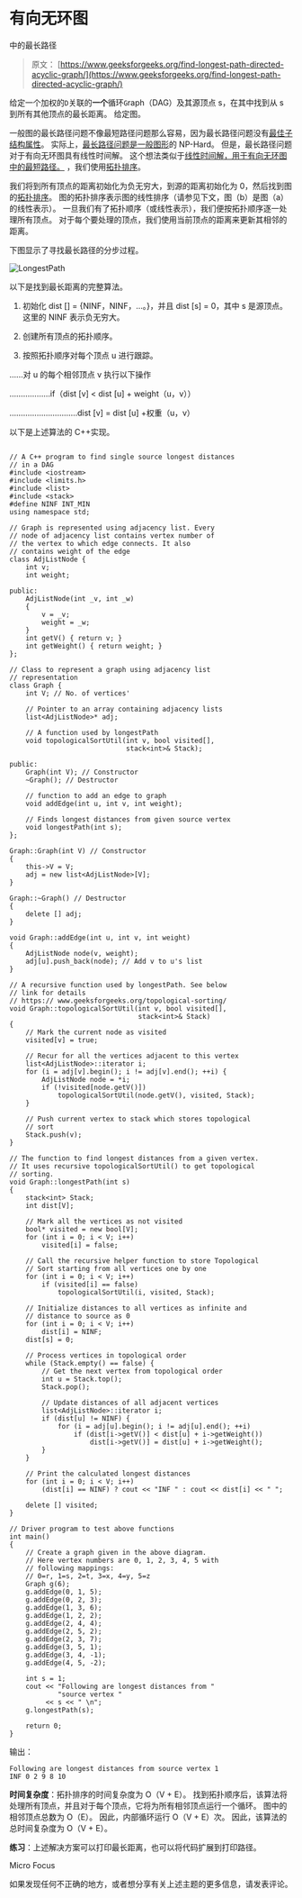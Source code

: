 # 有向无环图

中的最长路径

> 原文： [https://www.geeksforgeeks.org/find-longest-path-directed-acyclic-graph/](https://www.geeksforgeeks.org/find-longest-path-directed-acyclic-graph/)

给定一个加权的`D`关联的**一个**循环`G`raph（DAG）及其源顶点 s，在其中找到从 s 到所有其他顶点的最长距离。 给定图。

一般图的最长路径问题不像最短路径问题那么容易，因为最长路径问题没有[最佳子结构属性](https://www.geeksforgeeks.org/dynamic-programming-set-2-optimal-substructure-property/)。 实际上，[最长路径问题是一般图形](http://en.wikipedia.org/wiki/Longest_path_problem)的 NP-Hard。 但是，最长路径问题对于有向无环图具有线性时间解。 这个想法类似于[线性时间解，用于有向无环图中的最短路径。](https://www.geeksforgeeks.org/shortest-path-for-directed-acyclic-graphs/) ，我们使用[拓扑排序](https://www.geeksforgeeks.org/topological-sorting/)。

我们将到所有顶点的距离初始化为负无穷大，到源的距离初始化为 0，然后找到图的[拓扑排序](https://www.geeksforgeeks.org/topological-sorting/)。 图的拓扑排序表示图的线性排序（请参见下文，图（b）是图（a）的线性表示）。 一旦我们有了拓扑顺序（或线性表示），我们便按拓扑顺序逐一处理所有顶点。 对于每个要处理的顶点，我们使用当前顶点的距离来更新其相邻的距离。

下图显示了寻找最长路径的分步过程。

![LongestPath](img/5436e86149d255fbbf9b3dd661ae97b2.png)

以下是找到最长距离的完整算法。

1.  初始化 dist [] = {NINF，NINF，…。}，并且 dist [s] = 0，其中 s 是源顶点。 这里的 NINF 表示负无穷大。

2.  创建所有顶点的拓扑顺序。

3.  按照拓扑顺序对每个顶点 u 进行跟踪。

…...对 u 的每个相邻顶点 v 执行以下操作

………………if（dist [v] < dist [u] + weight（u，v））

…………………………dist [v] = dist [u] +权重（u，v）

以下是上述算法的 C++实现。

```

// A C++ program to find single source longest distances 
// in a DAG 
#include <iostream> 
#include <limits.h> 
#include <list> 
#include <stack> 
#define NINF INT_MIN 
using namespace std; 

// Graph is represented using adjacency list. Every  
// node of adjacency list contains vertex number of  
// the vertex to which edge connects. It also  
// contains weight of the edge  
class AdjListNode {  
    int v;  
    int weight;  

public:  
    AdjListNode(int _v, int _w)  
    {  
        v = _v;  
        weight = _w;  
    }  
    int getV() { return v; }  
    int getWeight() { return weight; }  
};  

// Class to represent a graph using adjacency list  
// representation  
class Graph {  
    int V; // No. of vertices'  

    // Pointer to an array containing adjacency lists  
    list<AdjListNode>* adj;  

    // A function used by longestPath  
    void topologicalSortUtil(int v, bool visited[],  
                             stack<int>& Stack);  

public:  
    Graph(int V); // Constructor  
    ~Graph(); // Destructor 

    // function to add an edge to graph  
    void addEdge(int u, int v, int weight);  

    // Finds longest distances from given source vertex  
    void longestPath(int s);  
};  

Graph::Graph(int V) // Constructor  
{  
    this->V = V;  
    adj = new list<AdjListNode>[V];  
}  

Graph::~Graph() // Destructor  
{  
    delete [] adj;  
}  

void Graph::addEdge(int u, int v, int weight)  
{  
    AdjListNode node(v, weight);  
    adj[u].push_back(node); // Add v to u's list  
}  

// A recursive function used by longestPath. See below  
// link for details  
// https:// www.geeksforgeeks.org/topological-sorting/  
void Graph::topologicalSortUtil(int v, bool visited[],  
                                stack<int>& Stack)  
{  
    // Mark the current node as visited  
    visited[v] = true;  

    // Recur for all the vertices adjacent to this vertex  
    list<AdjListNode>::iterator i;  
    for (i = adj[v].begin(); i != adj[v].end(); ++i) {  
        AdjListNode node = *i;  
        if (!visited[node.getV()])  
            topologicalSortUtil(node.getV(), visited, Stack);  
    }  

    // Push current vertex to stack which stores topological  
    // sort  
    Stack.push(v);  
}  

// The function to find longest distances from a given vertex.  
// It uses recursive topologicalSortUtil() to get topological  
// sorting.  
void Graph::longestPath(int s)  
{  
    stack<int> Stack;  
    int dist[V];  

    // Mark all the vertices as not visited  
    bool* visited = new bool[V];  
    for (int i = 0; i < V; i++)  
        visited[i] = false;  

    // Call the recursive helper function to store Topological  
    // Sort starting from all vertices one by one  
    for (int i = 0; i < V; i++)  
        if (visited[i] == false)  
            topologicalSortUtil(i, visited, Stack);  

    // Initialize distances to all vertices as infinite and  
    // distance to source as 0  
    for (int i = 0; i < V; i++)  
        dist[i] = NINF;  
    dist[s] = 0;  

    // Process vertices in topological order  
    while (Stack.empty() == false) {  
        // Get the next vertex from topological order  
        int u = Stack.top();  
        Stack.pop();  

        // Update distances of all adjacent vertices  
        list<AdjListNode>::iterator i;  
        if (dist[u] != NINF) {  
            for (i = adj[u].begin(); i != adj[u].end(); ++i)  
                if (dist[i->getV()] < dist[u] + i->getWeight())  
                    dist[i->getV()] = dist[u] + i->getWeight();  
        }  
    }  

    // Print the calculated longest distances  
    for (int i = 0; i < V; i++)  
        (dist[i] == NINF) ? cout << "INF " : cout << dist[i] << " "; 

    delete [] visited; 
}  

// Driver program to test above functions  
int main()  
{  
    // Create a graph given in the above diagram.  
    // Here vertex numbers are 0, 1, 2, 3, 4, 5 with  
    // following mappings:  
    // 0=r, 1=s, 2=t, 3=x, 4=y, 5=z  
    Graph g(6);  
    g.addEdge(0, 1, 5);  
    g.addEdge(0, 2, 3);  
    g.addEdge(1, 3, 6);  
    g.addEdge(1, 2, 2);  
    g.addEdge(2, 4, 4);  
    g.addEdge(2, 5, 2);  
    g.addEdge(2, 3, 7);  
    g.addEdge(3, 5, 1);  
    g.addEdge(3, 4, -1);  
    g.addEdge(4, 5, -2);  

    int s = 1;  
    cout << "Following are longest distances from "
            "source vertex "
         << s << " \n";  
    g.longestPath(s);  

    return 0;  
} 

```

输出：

```
Following are longest distances from source vertex 1
INF 0 2 9 8 10
```

**时间复杂度**：拓扑排序的时间复杂度为 O（V + E）。 找到拓扑顺序后，该算法将处理所有顶点，并且对于每个顶点，它将为所有相邻顶点运行一个循环。 图中的相邻顶点总数为 O（E）。 因此，内部循环运行 O（V + E）次。 因此，该算法的总时间复杂度为 O（V + E）。

**练习**：上述解决方案可以打印最长距离，也可以将代码扩展到打印路径。

Micro Focus

如果发现任何不正确的地方，或者想分享有关上述主题的更多信息，请发表评论。

